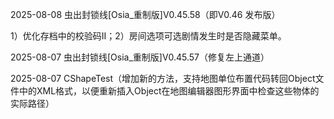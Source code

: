2025-08-08 虫出封锁线[Osia_重制版]V0.45.58（即V0.46 发布版）

1）优化存档中的校验码II；2）房间选项可选剧情发生时是否隐藏菜单。

2025-08-07 虫出封锁线[Osia_重制版]V0.45.57（修复左上通道）

2025-08-07 CShapeTest（增加新的方法，支持地图单位布置代码转回Object文件中的XML格式，以便重新插入Object在地图编辑器图形界面中检查这些物体的实际路径）
